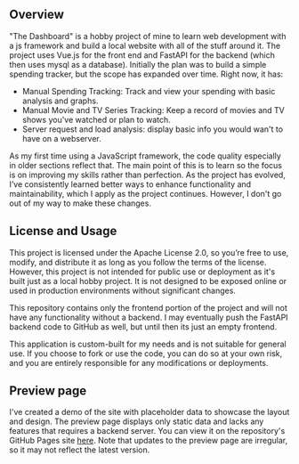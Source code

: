 ## Overview
"The Dashboard" is a hobby project of mine to learn web development with a js framework and build a local website with all of the stuff around it. The project uses Vue.js for the front end and FastAPI for the backend (which then uses mysql as a database). Initially the plan was to build a simple spending tracker, but the scope has expanded over time. Right now, it has:
- Manual Spending Tracking: Track and view your spending with basic analysis and graphs.
- Manual Movie and TV Series Tracking: Keep a record of movies and TV shows you've watched or plan to watch.
- Server request and load analysis: display basic info you would wan't to have on a webserver.

As my first time using a JavaScript framework, the code quality especially in older sections reflect that. The main point of this is to learn so the focus is on improving my skills rather than perfection. As the project has evolved, I’ve consistently learned better ways to enhance functionality and maintainability, which I apply as the project continues. However, I don't go out of my way to make these changes.

## License and Usage
This project is licensed under the Apache License 2.0, so you’re free to use, modify, and distribute it as long as you follow the terms of the license. However, this project is not intended for public use or deployment as it's built just as a local hobby project. It is not designed to be exposed online or used in production environments without significant changes.

This repository contains only the frontend portion of the project and will not have any functionality without a backend. I may eventually push the FastAPI backend code to GitHub as well, but until then its just an empty frontend.

This application is custom-built for my needs and is not suitable for general use. If you choose to fork or use the code, you can do so at your own risk, and you are entirely responsible for any modifications or deployments.

## Preview page
I've created a demo of the site with placeholder data to showcase the layout and design. The preview page displays only static data and lacks any features that requires a backend server. You can view it on the repository's GitHub Pages site [here](https://alkama4.github.io/The-Dashboard/). Note that updates to the preview page are irregular, so it may not reflect the latest version.